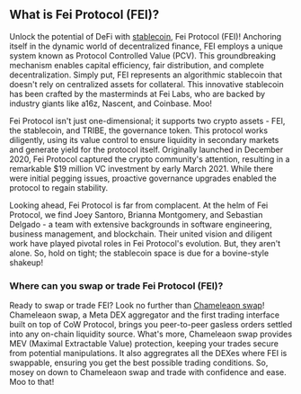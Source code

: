<h2>What is Fei Protocol (FEI)?</h2>
<p>Unlock the potential of DeFi with <a href="https://en.wikipedia.org/wiki/Stablecoin" target="_blank" rel="nofollow noreferrer noopener">stablecoin</a>, Fei Protocol (FEI)! Anchoring itself in the dynamic world of decentralized finance, FEI employs a unique system known as Protocol Controlled Value (PCV). This groundbreaking mechanism enables capital efficiency, fair distribution, and complete decentralization. Simply put, FEI represents an algorithmic stablecoin that doesn't rely on centralized assets for collateral. This innovative stablecoin has been crafted by the masterminds at Fei Labs, who are backed by industry giants like a16z, Nascent, and Coinbase. Moo!</p>

<p>Fei Protocol isn't just one-dimensional; it supports two crypto assets - FEI, the stablecoin, and TRIBE, the governance token. This protocol works diligently, using its value control to ensure liquidity in secondary markets and generate yield for the protocol itself. Originally launched in December 2020, Fei Protocol captured the crypto community's attention, resulting in a remarkable $19 million VC investment by early March 2021. While there were initial pegging issues, proactive governance upgrades enabled the protocol to regain stability.</p>

<p>Looking ahead, Fei Protocol is far from complacent. At the helm of Fei Protocol, we find Joey Santoro, Brianna Montgomery, and Sebastian Delgado - a team with extensive backgrounds in software engineering, business management, and blockchain. Their united vision and diligent work have played pivotal roles in Fei Protocol's evolution. But, they aren't alone. So, hold on tight; the stablecoin space is due for a bovine-style shakeup!</p>

<h3>Where can you swap or trade Fei Protocol (FEI)?</h3>
<p>Ready to swap or trade FEI? Look no further than <a href="https://chameleon.exchange/" target="_blank" rel="noopener">Chameleaon swap</a>! Chameleaon swap, a Meta DEX aggregator and the first trading interface built on top of CoW Protocol, brings you peer-to-peer gasless orders settled into any on-chain liquidity source. What's more, Chameleaon swap provides MEV (Maximal Extractable Value) protection, keeping your trades secure from potential manipulations. It also aggregrates all the DEXes where FEI is swappable, ensuring you get the best possible trading conditions. So, mosey on down to Chameleaon swap and trade with confidence and ease. Moo to that!</p>
